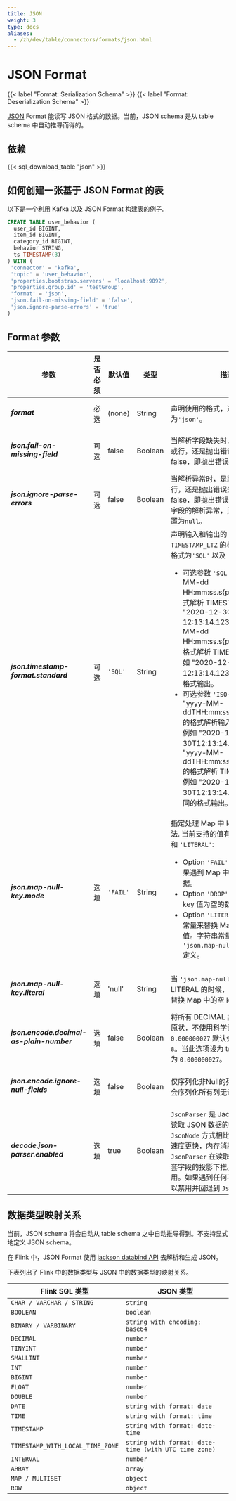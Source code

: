 ```yaml
---
title: JSON
weight: 3
type: docs
aliases:
  - /zh/dev/table/connectors/formats/json.html
---
```

<!--
Licensed to the Apache Software Foundation (ASF) under one
or more contributor license agreements.  See the NOTICE file
distributed with this work for additional information
regarding copyright ownership.  The ASF licenses this file
to you under the Apache License, Version 2.0 (the
"License"); you may not use this file except in compliance
with the License.  You may obtain a copy of the License at

  http://www.apache.org/licenses/LICENSE-2.0

Unless required by applicable law or agreed to in writing,
software distributed under the License is distributed on an
"AS IS" BASIS, WITHOUT WARRANTIES OR CONDITIONS OF ANY
KIND, either express or implied.  See the License for the
specific language governing permissions and limitations
under the License.
-->

# JSON Format

{{< label "Format: Serialization Schema" >}}
{{< label "Format: Deserialization Schema" >}}

[JSON](https://www.json.org/json-en.html) Format 能读写 JSON 格式的数据。当前，JSON schema 是从 table schema 中自动推导而得的。

依赖
------------

{{< sql_download_table "json" >}}

如何创建一张基于 JSON Format 的表
----------------

以下是一个利用 Kafka 以及 JSON Format 构建表的例子。

```sql
CREATE TABLE user_behavior (
  user_id BIGINT,
  item_id BIGINT,
  category_id BIGINT,
  behavior STRING,
  ts TIMESTAMP(3)
) WITH (
 'connector' = 'kafka',
 'topic' = 'user_behavior',
 'properties.bootstrap.servers' = 'localhost:9092',
 'properties.group.id' = 'testGroup',
 'format' = 'json',
 'json.fail-on-missing-field' = 'false',
 'json.ignore-parse-errors' = 'true'
)
```

Format 参数
----------------

<table class="table table-bordered">
    <thead>
      <tr>
        <th class="text-left" style="width: 25%">参数</th>
        <th class="text-center" style="width: 10%">是否必须</th>
        <th class="text-center" style="width: 10%">默认值</th>
        <th class="text-center" style="width: 10%">类型</th>
        <th class="text-center" style="width: 45%">描述</th>
      </tr>
    </thead>
    <tbody>
    <tr>
      <td><h5>format</h5></td>
      <td>必选</td>
      <td style="word-wrap: break-word;">(none)</td>
      <td>String</td>
      <td>声明使用的格式，这里应为<code>'json'</code>。</td>
    </tr>
    <tr>
      <td><h5>json.fail-on-missing-field</h5></td>
      <td>可选</td>
      <td style="word-wrap: break-word;">false</td>
      <td>Boolean</td>
      <td>当解析字段缺失时，是跳过当前字段或行，还是抛出错误失败（默认为 false，即抛出错误失败）。</td>
    </tr>
    <tr>
      <td><h5>json.ignore-parse-errors</h5></td>
      <td>可选</td>
      <td style="word-wrap: break-word;">false</td>
      <td>Boolean</td>
      <td>当解析异常时，是跳过当前字段或行，还是抛出错误失败（默认为 false，即抛出错误失败）。如果忽略字段的解析异常，则会将该字段值设置为<code>null</code>。</td>
    </tr>
    <tr>
      <td><h5>json.timestamp-format.standard</h5></td>
      <td>可选</td>
      <td style="word-wrap: break-word;"><code>'SQL'</code></td>
      <td>String</td>
      <td>声明输入和输出的 <code>TIMESTAMP</code> 和 <code>TIMESTAMP_LTZ</code> 的格式。当前支持的格式为<code>'SQL'</code> 以及 <code>'ISO-8601'</code>：
      <ul>
        <li>可选参数 <code>'SQL'</code> 将会以 "yyyy-MM-dd HH:mm:ss.s{precision}" 的格式解析 TIMESTAMP, 例如 "2020-12-30 12:13:14.123"，
        以 "yyyy-MM-dd HH:mm:ss.s{precision}'Z'" 的格式解析 TIMESTAMP_LTZ, 例如 "2020-12-30 12:13:14.123Z" 且会以相同的格式输出。</li>
        <li>可选参数 <code>'ISO-8601'</code> 将会以 "yyyy-MM-ddTHH:mm:ss.s{precision}" 的格式解析输入 TIMESTAMP, 例如 "2020-12-30T12:13:14.123" ，
        以 "yyyy-MM-ddTHH:mm:ss.s{precision}'Z'" 的格式解析 TIMESTAMP_LTZ, 例如 "2020-12-30T12:13:14.123Z" 且会以相同的格式输出。</li>
      </ul>
      </td>
    </tr>
    <tr>
       <td><h5>json.map-null-key.mode</h5></td>
       <td>选填</td>
       <td style="word-wrap: break-word;"><code>'FAIL'</code></td>
       <td>String</td>
       <td>指定处理 Map 中 key 值为空的方法. 当前支持的值有 <code>'FAIL'</code>, <code>'DROP'</code> 和 <code>'LITERAL'</code>:
       <ul>
         <li>Option <code>'FAIL'</code> 将抛出异常，如果遇到 Map 中 key 值为空的数据。</li>
         <li>Option <code>'DROP'</code> 将丢弃 Map 中 key 值为空的数据项。</li> 
         <li>Option <code>'LITERAL'</code> 将使用字符串常量来替换 Map 中的空 key 值。字符串常量的值由 <code>'json.map-null-key.literal'</code> 定义。</li>
       </ul>
       </td>
    </tr>
    <tr>
      <td><h5>json.map-null-key.literal</h5></td>
      <td>选填</td>
      <td style="word-wrap: break-word;">'null'</td>
      <td>String</td>
      <td>当 <code>'json.map-null-key.mode'</code> 是 LITERAL 的时候，指定字符串常量替换 Map 中的空 key 值。</td>
    </tr>        
    <tr>
      <td><h5>json.encode.decimal-as-plain-number</h5></td>
      <td>选填</td>
      <td style="word-wrap: break-word;">false</td>
      <td>Boolean</td>
      <td>将所有 DECIMAL 类型的数据保持原状，不使用科学计数法表示。例：<code>0.000000027</code> 默认会表示为 <code>2.7E-8</code>。当此选项设为 true 时，则会表示为 <code>0.000000027</code>。</td>
    </tr>
    <tr>
      <td><h5>json.encode.ignore-null-fields</h5></td>
      <td>选填</td>
      <td style="word-wrap: break-word;">false</td>
      <td>Boolean</td>
      <td>仅序列化非Null的列，默认情况下，会序列化所有列无论是否为Null。</td>
    </tr>
    <tr>
      <td><h5>decode.json-parser.enabled</h5></td>
      <td>选填</td>
      <td style="word-wrap: break-word;">true</td>
      <td>Boolean</td>
      <td><code>JsonParser</code> 是 Jackson 提供的流式读取 JSON 数据的 API。与 <code>JsonNode</code> 方式相比，这种方式读取速度更快，内存消耗更少。同时，<code>JsonParser</code> 在读取数据时还支持嵌套字段的投影下推。该参数默认启用。如果遇到任何不兼容性问题，可以禁用并回退到 <code>JsonNode</code> 方式。</td>
    </tr>
    </tbody>
</table>

数据类型映射关系
----------------

当前，JSON schema 将会自动从 table schema 之中自动推导得到。不支持显式地定义 JSON schema。

在 Flink 中，JSON Format 使用 [jackson databind API](https://github.com/FasterXML/jackson-databind) 去解析和生成 JSON。

下表列出了 Flink 中的数据类型与 JSON 中的数据类型的映射关系。

<table class="table table-bordered">
    <thead>
      <tr>
        <th class="text-left">Flink SQL 类型</th>
        <th class="text-left">JSON 类型</th>
      </tr>
    </thead>
    <tbody>
    <tr>
      <td><code>CHAR / VARCHAR / STRING</code></td>
      <td><code>string</code></td>
    </tr>
    <tr>
      <td><code>BOOLEAN</code></td>
      <td><code>boolean</code></td>
    </tr>
    <tr>
      <td><code>BINARY / VARBINARY</code></td>
      <td><code>string with encoding: base64</code></td>
    </tr>
    <tr>
      <td><code>DECIMAL</code></td>
      <td><code>number</code></td>
    </tr>
    <tr>
      <td><code>TINYINT</code></td>
      <td><code>number</code></td>
    </tr>
    <tr>
      <td><code>SMALLINT</code></td>
      <td><code>number</code></td>
    </tr>
    <tr>
      <td><code>INT</code></td>
      <td><code>number</code></td>
    </tr>
    <tr>
      <td><code>BIGINT</code></td>
      <td><code>number</code></td>
    </tr>
    <tr>
      <td><code>FLOAT</code></td>
      <td><code>number</code></td>
    </tr>
    <tr>
      <td><code>DOUBLE</code></td>
      <td><code>number</code></td>
    </tr>
    <tr>
      <td><code>DATE</code></td>
      <td><code>string with format: date</code></td>
    </tr>
    <tr>
      <td><code>TIME</code></td>
      <td><code>string with format: time</code></td>
    </tr>
    <tr>
      <td><code>TIMESTAMP</code></td>
      <td><code>string with format: date-time</code></td>
    </tr>
    <tr>
      <td><code>TIMESTAMP_WITH_LOCAL_TIME_ZONE</code></td>
      <td><code>string with format: date-time (with UTC time zone)</code></td>
    </tr>
    <tr>
      <td><code>INTERVAL</code></td>
      <td><code>number</code></td>
    </tr>
    <tr>
      <td><code>ARRAY</code></td>
      <td><code>array</code></td>
    </tr>
    <tr>
      <td><code>MAP / MULTISET</code></td>
      <td><code>object</code></td>
    </tr>
    <tr>
      <td><code>ROW</code></td>
      <td><code>object</code></td>
    </tr>
    </tbody>
</table>
